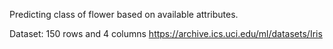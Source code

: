 Predicting class of flower based on available attributes.

Dataset: 150 rows and 4 columns
https://archive.ics.uci.edu/ml/datasets/Iris
